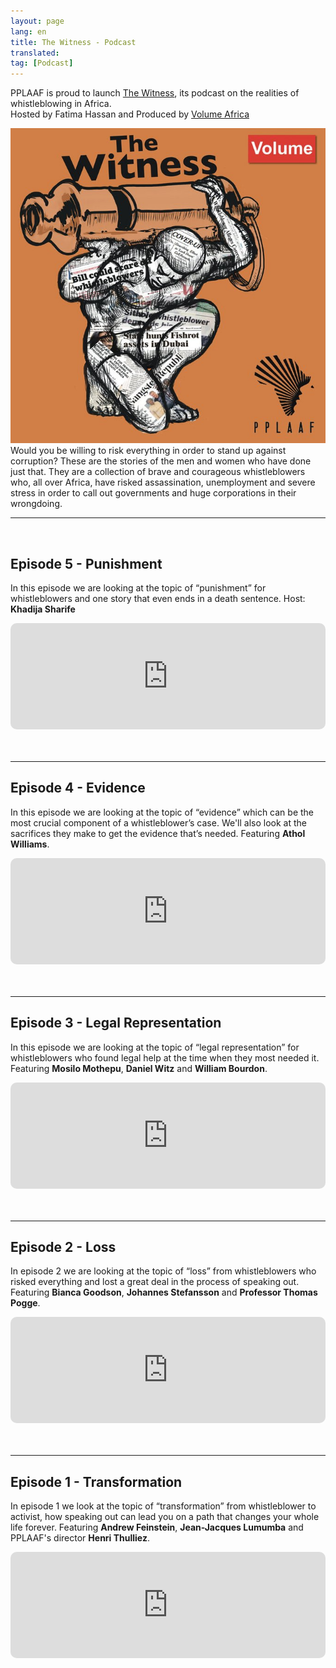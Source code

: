 ```yaml
---
layout: page
lang: en
title: The Witness - Podcast
translated: 
tag: [Podcast]
---
```

PPLAAF is proud to launch [The Witness](https://www.volume.africa/the-witness), its podcast on the realities of whistleblowing in Africa.<br/>
Hosted by Fatima Hassan and Produced by [Volume Africa](https://www.volume.africa)

<img class="img-responsive img-post center-block" src="/assets/images/posts/witness_podcast.jpg"> 


<div class="">Would you be willing to risk everything in order to stand up against corruption? These are the stories of the men and women who have done just that. They are a collection of brave and courageous whistleblowers who, all over Africa, have risked assassination, unemployment and severe stress in order to call out governments and huge corporations in their wrongdoing.</div>



---------
<br/>

## Episode 5 - Punishment
In this episode we are looking at the topic of “punishment” for whistleblowers and one story that even ends in a death sentence. Host: **Khadija Sharife**

<div style="width: 100%; height:170px; margin-bottom: 20px; border-radius: 10px; overflow:hidden;">
<iframe style="width: 100%; height:170px;" frameborder="no" scrolling="no" seamless src="https://player.captivate.fm/episode/c7487c51-5026-4f4f-83f8-b1f222a0a8c2/"></iframe>
</div>
<br/>
<hr>


## Episode 4 - Evidence
In this episode we are looking at the topic of “evidence” which can be the most crucial component of a whistleblower’s case. We'll also look at the sacrifices they make to get the evidence that’s needed. Featuring **Athol Williams**.

<div style="width: 100%; height:170px; margin-bottom: 20px; border-radius: 10px; overflow:hidden;">
<iframe style="width: 100%; height:170px;" frameborder="no" scrolling="no" seamless src="https://player.captivate.fm/episode/8621b06e-3ef6-49f7-a0d1-1c9b2023cc6c/"></iframe>
</div>
<br/>
<hr>


## Episode 3 - Legal Representation
In this episode we are looking at the topic of “legal representation” for whistleblowers who found legal help at the time when they most needed it. Featuring **Mosilo Mothepu**, **Daniel Witz** and **William Bourdon**.

<div style="width: 100%; height:170px; margin-bottom: 20px; border-radius: 10px; overflow:hidden;">
<iframe style="width: 100%; height:170px;" frameborder="no" scrolling="no" seamless src="https://player.captivate.fm/episode/fe0c9332-abb8-489a-af01-33b0328a8641"></iframe>
</div>
<br/>
<hr>


## Episode 2 - Loss
In episode 2 we are looking at the topic of “loss” from whistleblowers who risked everything and lost a great deal in the process of speaking out. Featuring **Bianca Goodson**, **Johannes Stefansson** and **Professor Thomas Pogge**.

<div style="width: 100%; height:170px; margin-bottom: 20px; border-radius: 10px; overflow:hidden;">
<iframe style="width: 100%; height:170px;" frameborder="no" scrolling="no" seamless src="https://player.captivate.fm/383b1d0f-456c-43cd-8cc0-69aea9ab5db5"></iframe>
</div>
<br/>
<hr>


## Episode 1 - Transformation
In episode 1 we look at the topic of “transformation” from whistleblower to activist, how speaking out can lead you on a path that changes your whole life forever. Featuring **Andrew Feinstein**, **Jean-Jacques Lumumba** and PPLAAF's director **Henri Thulliez**.

<div style="width: 100%; height:170px; margin-bottom: 20px; border-radius: 10px; overflow:hidden;">
<iframe style="width: 100%; height:170px;" frameborder="no" scrolling="no" seamless src="https://player.captivate.fm/3c7007bf-3687-45f3-aab0-c68dd33c986a"></iframe>
</div>

<br/>
<br/>
<br/>
